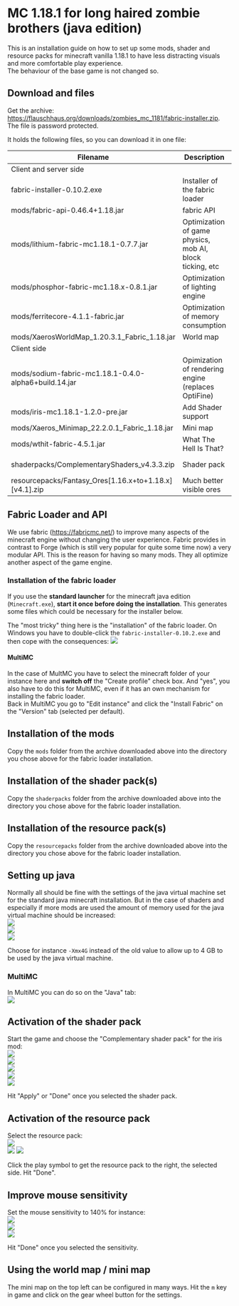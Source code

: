 # MC 1.18.1 for long haired zombie brothers (java edition)
This is an installation guide on how to set up some mods, shader and resource packs for minecraft vanilla 1.18.1 to have less distracting visuals and more comfortable play experience.  
The behaviour of the base game is not changed so.

## Download and files

Get the archive: https://flauschhaus.org/downloads/zombies_mc_1181/fabric-installer.zip. The file is password protected.  

It holds the following files, so you can download it in one file:

| Filename                                               | Description                                              | URL                                                                           |
|--------------------------------------------------------|----------------------------------------------------------|-------------------------------------------------------------------------------|
| Client and server side                                 |                                                          |                                                                               |
| fabric-installer-0.10.2.exe                            | Installer of the fabric loader                           | https://fabricmc.net/use/installer/                                           |
| mods/fabric-api-0.46.4+1.18.jar                        | fabric API                                               | https://www.curseforge.com/minecraft/mc-mods/fabric-api                       |
| mods/lithium-fabric-mc1.18.1-0.7.7.jar                 | Optimization of game physics, mob AI, block ticking, etc | https://www.curseforge.com/minecraft/mc-mods/lithium                          |
| mods/phosphor-fabric-mc1.18.x-0.8.1.jar                | Optimization of lighting engine                          | https://www.curseforge.com/minecraft/mc-mods/phosphor                         |
| mods/ferritecore-4.1.1-fabric.jar                      | Optimization of memory consumption                       | https://www.curseforge.com/minecraft/mc-mods/ferritecore-fabric               |
| mods/XaerosWorldMap_1.20.3.1_Fabric_1.18.jar           | World map                                                | https://www.curseforge.com/minecraft/mc-mods/xaeros-world-map                 |
| Client side                                            |                                                          |                                                                               |
| mods/sodium-fabric-mc1.18.1-0.4.0-alpha6+build.14.jar  | Opimization of rendering engine (replaces OptiFine)      | https://www.curseforge.com/minecraft/mc-mods/sodium                           |
| mods/iris-mc1.18.1-1.2.0-pre.jar                       | Add Shader support                                       | https://www.curseforge.com/minecraft/mc-mods/irisshaders                      |
| mods/Xaeros_Minimap_22.2.0.1_Fabric_1.18.jar           | Mini map                                                 | https://www.curseforge.com/minecraft/mc-mods/xaeros-minimap                   |
| mods/wthit-fabric-4.5.1.jar                            | What The Hell Is That?                                   | https://www.curseforge.com/minecraft/mc-mods/wthit                            |
| shaderpacks/ComplementaryShaders_v4.3.3.zip            | Shader pack                                              | https://www.curseforge.com/minecraft/customization/complementary-shaders      |
| resourcepacks/Fantasy_Ores[1.16.x+to+1.18.x][v4.1].zip | Much better visible ores                                 | https://www.curseforge.com/minecraft/texture-packs/fantasy-ores-by-cesarzorak |

## Fabric Loader and API
We use fabric (https://fabricmc.net/) to improve many aspects of the minecraft engine without changing the user experience. Fabric provides in contrast to Forge (which is still very popular for quite some time now) a very modular API. This is the reason for having so many mods. They all optimize another aspect of the game engine.

### Installation of the fabric loader

If you use the **standard launcher** for the minecraft java edition (`Minecraft.exe`), **start it once before doing the installation**. This generates some files which could be necessary for the installer below.

The "most tricky" thing here is the "installation" of the fabric loader. On Windows you have to double-click the `fabric-installer-0.10.2.exe` and then cope with the consequences:
![](images/fabric-loader.png)

#### MultiMC

In the case of MultMC you have to select the minecraft folder of your instance here and **switch off** the "Create profile" check box. And "yes", you also have to do this for MultiMC, even if it has an own mechanism for installing the fabric loader.  
Back in MultiMC you go to "Edit instance" and click the "Install Fabric" on the "Version" tab (selected per default).

## Installation of the mods

Copy the `mods` folder from the archive downloaded above into the directory you chose above for the fabric loader installation.

## Installation of the shader pack(s)

Copy the `shaderpacks` folder from the archive downloaded above into the directory you chose above for the fabric loader installation.

## Installation of the resource pack(s)

Copy the `resourcepacks` folder from the archive downloaded above into the directory you chose above for the fabric loader installation.

## Setting up java

Normally all should be fine with the settings of the java virtual machine set for the standard java minecraft installation. But in the case of shaders and especially if more mods are used the amount of memory used for the java virtual machine should be increased:  
![](images/installation.png)  
![](images/more_options.png)  
![](images/jvm_arguments.png)

Choose for instance `-Xmx4G` instead of the old value to allow up to 4 GB to be used by the java virtual machine.

### MultiMC

In MultiMC you can do so on the "Java" tab:  
![](images/multimc_java_options.png)

## Activation of the shader pack

Start the game and choose the "Complementary shader pack" for the iris mod:  
![](images/start.png)  
![](images/options.png)  
![](images/video.png)  
![](images/iris.png)  
![](images/shaderpack.png)

Hit "Apply" or "Done" once you selected the shader pack.

## Activation of the resource pack

Select the resource pack:  
![](images/options.png)  
![](images/resourcepacks.png)
![](images/selectresourcepack.png)

Click the play symbol to get the resource pack to the right, the selected side. Hit "Done".

## Improve mouse sensitivity

Set the mouse sensitivity to 140% for instance:  
![](images/controls.png)  
![](images/mouse.png)  
![](images/sensitivity.png)  

Hit "Done" once you selected the sensitivity.

## Using the world map / mini map

The mini map on the top left can be configured in many ways. Hit the `m` key in game and click on the gear wheel button for the settings. 